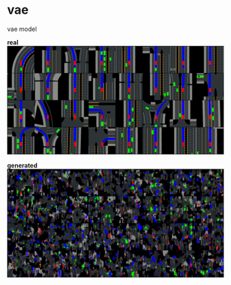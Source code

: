 # vae
vae model


**real**
![real](./data//carla_32/real_image.png)


**generated**
![generated](./data/carla_32/generated.png)
